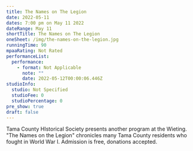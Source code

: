 ```yaml
---
title: The Names on The Legion
date: 2022-05-11
dates: 7:00 pm on May 11 2022
dateRange: May 11
shortTitle: The Names on The Legion
oneSheet: /img/the-names-on-the-legion.jpg
runningTime: 90
mpaaRating: Not Rated
performanceList:
  performance:
    - format: Not Applicable
      note: ""
      date: 2022-05-12T00:00:06.446Z
studioInfo:
  studio: Not Specified
  studioFee: 0
  studioPercentage: 0
pre_show: true
draft: false
---
```

Tama County HIstorical Society presents another program at the Wieting.  "The Names on the Legion" chronicles many Tama County residents who fought in World War I.  Admission is free, donations accepted.
